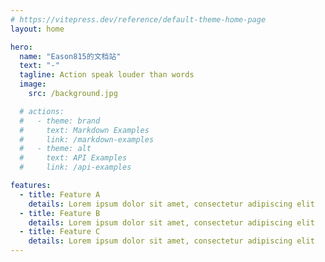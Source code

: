 ```yaml
---
# https://vitepress.dev/reference/default-theme-home-page
layout: home

hero:
  name: "Eason815的文档站"
  text: "-"
  tagline: Action speak louder than words
  image: 
    src: /background.jpg

  # actions:
  #   - theme: brand
  #     text: Markdown Examples
  #     link: /markdown-examples
  #   - theme: alt
  #     text: API Examples
  #     link: /api-examples

features:
  - title: Feature A
    details: Lorem ipsum dolor sit amet, consectetur adipiscing elit
  - title: Feature B
    details: Lorem ipsum dolor sit amet, consectetur adipiscing elit
  - title: Feature C
    details: Lorem ipsum dolor sit amet, consectetur adipiscing elit
---
```


